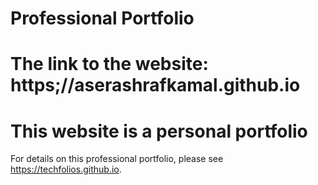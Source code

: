 # Professional Portfolio
# The link to the website: https;//aserashrafkamal.github.io
# This website is a personal portfolio
For details on this professional portfolio, please see https://techfolios.github.io.
